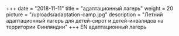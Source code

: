 +++
date = "2018-11-11"
title = "адаптационный лагерь"
weight = 20
picture = "/uploads/adaptation-camp.jpg"
description = "Летний адаптационный  лагерь для детей-сирот и детей-инвалидов на территории Финляндии"
+++
EN
адаптационный лагерь
